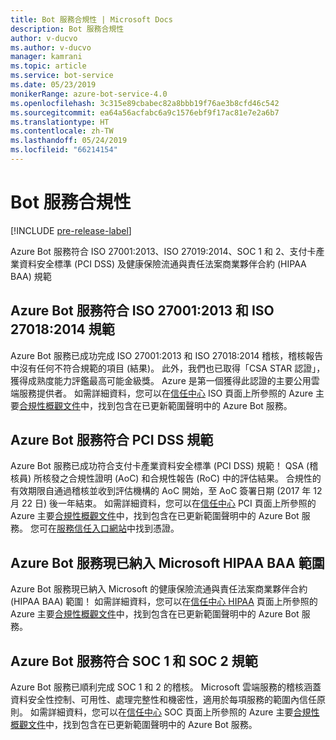 ```yaml
---
title: Bot 服務合規性 | Microsoft Docs
description: Bot 服務合規性
author: v-ducvo
ms.author: v-ducvo
manager: kamrani
ms.topic: article
ms.service: bot-service
ms.date: 05/23/2019
monikerRange: azure-bot-service-4.0
ms.openlocfilehash: 3c315e89cbabec82a8bbb19f76ae3b8cfd46c542
ms.sourcegitcommit: ea64a56acfabc6a9c1576ebf9f17ac81e7e2a6b7
ms.translationtype: HT
ms.contentlocale: zh-TW
ms.lasthandoff: 05/24/2019
ms.locfileid: "66214154"
---
```

# <a name="bot-service-compliance"></a>Bot 服務合規性

[!INCLUDE [pre-release-label](../includes/pre-release-label.md)]

Azure Bot 服務符合 ISO 27001:2013、ISO 27019:2014、SOC 1 和 2、支付卡產業資料安全標準 (PCI DSS) 及健康保險流通與責任法案商業夥伴合約 (HIPAA BAA) 規範

## <a name="azure-bot-service-is-compliant-with-iso-270012013-and-iso-270182014"></a>Azure Bot 服務符合 ISO 27001:2013 和 ISO 27018:2014 規範 
Azure Bot 服務已成功完成 ISO 27001:2013 和 ISO 27018:2014 稽核，稽核報告中沒有任何不符合規範的項目 (結果)。 此外，我們也已取得「CSA STAR 認證」，獲得成熟度能力評鑑最高可能金級獎。  Azure 是第一個獲得此認證的主要公用雲端服務提供者。 如需詳細資料，您可以在[信任中心](https://www.microsoft.com/en-us/trustcenter/compliance/iso-iec-27001) ISO 頁面上所參照的 Azure 主要[合規性概觀文件](https://gallery.technet.microsoft.com/Overview-of-Azure-c1be3942)中，找到包含在已更新範圍聲明中的 Azure Bot 服務。  
 
## <a name="azure-bot-service-is-compliant-with-pci-dss"></a>Azure Bot 服務符合 PCI DSS 規範
Azure Bot 服務已成功符合支付卡產業資料安全標準 (PCI DSS) 規範！ QSA (稽核員) 所核發之合規性證明 (AoC) 和合規性報告 (RoC) 中的評估結果。 合規性的有效期限自通過稽核並收到評估機構的 AoC 開始，至 AoC 簽署日期 (2017 年 12 月 22 日) 後一年結束。 如需詳細資料，您可以在[信任中心](https://www.microsoft.com/en-us/trustcenter/compliance/iso-iec-27001) PCI 頁面上所參照的 Azure 主要[合規性概觀文件](https://gallery.technet.microsoft.com/Overview-of-Azure-c1be3942)中，找到包含在已更新範圍聲明中的 Azure Bot 服務。  您可在[服務信任入口網站](https://servicetrust.microsoft.com/)中找到憑證。
 
## <a name="azure-bot-service-is-now-covered-under-microsofts-hipaa-baa"></a>Azure Bot 服務現已納入 Microsoft HIPAA BAA 範圍
Azure Bot 服務現已納入 Microsoft 的健康保險流通與責任法案商業夥伴合約 (HIPAA BAA) 範圍！ 如需詳細資料，您可以在[信任中心 HIPAA](https://www.microsoft.com/en-us/TrustCenter/Compliance/HIPAA) 頁面上所參照的 Azure 主要[合規性概觀文件](https://gallery.technet.microsoft.com/Overview-of-Azure-c1be3942)中，找到包含在已更新範圍聲明中的 Azure Bot 服務。  


## <a name="azure-bot-service-is-compliant-with-soc-1-and-soc-2"></a>Azure Bot 服務符合 SOC 1 和 SOC 2 規範 
Azure Bot 服務已順利完成 SOC 1 和 2 的稽核。 Microsoft 雲端服務的稽核涵蓋資料安全性控制、可用性、處理完整性和機密性，適用於每項服務的範圍內信任原則。 如需詳細資料，您可以在[信任中心](https://www.microsoft.com/en-us/trustcenter/compliance/iso-iec-27001) SOC 頁面上所參照的 Azure 主要[合規性概觀文件](https://gallery.technet.microsoft.com/Overview-of-Azure-c1be3942)中，找到包含在已更新範圍聲明中的 Azure Bot 服務。  
 
